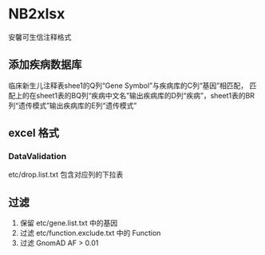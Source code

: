# NB2xlsx
安馨可生信注释格式

## 添加疾病数据库
临床新生儿注释表shee1的Q列“Gene Symbol”与疾病库的C列“基因”相匹配，
匹配上的在sheet1表的BQ列“疾病中文名”输出疾病库的D列“疾病”，sheet1表的BR列“遗传模式”输出疾病库的E列“遗传模式”

## excel 格式
### DataValidation
etc/drop.list.txt 包含对应列的下拉表

## 过滤
1. 保留 etc/gene.list.txt 中的基因
2. 过滤 etc/function.exclude.txt 中的 Function
3. 过滤 GnomAD AF > 0.01